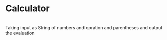 # Calculator
<br>
Taking input as String of numbers and opration and parentheses and output the evaluation
